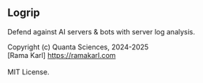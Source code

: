 ## Logrip
Defend against AI servers & bots with server log analysis.


Copyright (c) Quanta Sciences, 2024-2025<br>
[Rama Karl] https://ramakarl.com<br>
<br>
MIT License.<br>

